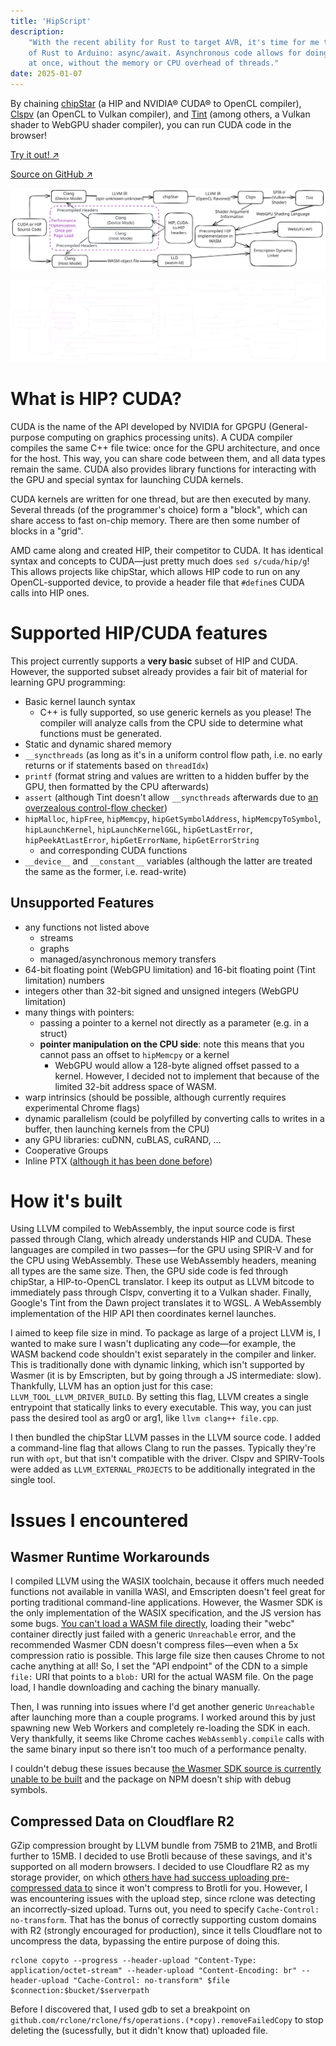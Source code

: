 ```yaml
---
title: 'HipScript'
description:
    "With the recent ability for Rust to target AVR, it's time for me to bring my favorite feature
    of Rust to Arduino: async/await. Asynchronous code allows for doing (seemingly) multiple things
    at once, without the memory or CPU overhead of threads."
date: 2025-01-07
---
```


By chaining [chipStar](https://github.com/CHIP-SPV/chipStar/) (a HIP and NVIDIA® CUDA® to OpenCL compiler), [Clspv](https://github.com/google/clspv/) (an OpenCL to Vulkan compiler), and [Tint](https://dawn.googlesource.com/dawn/+/refs/heads/main/src/tint/) (among others, a Vulkan shader to WebGPU shader compiler), you can run CUDA code in the browser!

<a href="https://hipscript.lights0123.com/" target="_blank" rel="noopener" class="xl:col-span-3 py-3 bg-gray-600 flex justify-center items-center text-white bg-gradient-cool font-bold text-3xl">Try it out! ↗</a>

<a href="https://github.com/lights0123/hipscript/" target="_blank" rel="noopener" class="xl:col-span-3 py-3 flex justify-center items-center text-white bg-gray-800 font-bold text-3xl">Source on GitHub ↗</a>


<div class="light-only">

![foo](./hipscript.svg)
</div>

<div class="dark-only">

![foo](./hipscript.dark.svg)
</div>

# What is HIP? CUDA?

CUDA is the name of the API developed by NVIDIA for GPGPU (General-purpose computing on graphics processing units). A CUDA compiler compiles the same C++ file twice: once for the GPU architecture, and once for the host. This way, you can share code between them, and all data types remain the same. CUDA also provides library functions for interacting with the GPU and special syntax for launching CUDA kernels.

CUDA kernels are written for one thread, but are then executed by many. Several threads (of the programmer's choice) form a "block", which can share access to fast on-chip memory. There are then some number of blocks in a "grid".

AMD came along and created HIP, their competitor to CUDA. It has identical syntax and concepts to CUDA—just pretty much does `sed s/cuda/hip/g`! This allows projects like chipStar, which allows HIP code to run on any OpenCL-supported device, to provide a header file that `#define`s CUDA calls into HIP ones.

# Supported HIP/CUDA features

This project currently supports a **very basic** subset of HIP and CUDA. However, the supported subset already provides a fair bit of material for learning GPU programming:

- Basic kernel launch syntax
  - C++ is fully supported, so use generic kernels as you please! The compiler will analyze calls from the CPU side to determine what functions must be generated.
- Static and dynamic shared memory
- `__syncthreads` (as long as it's in a uniform control flow path, i.e. no early returns or if statements based on `threadIdx`)
- `printf` (format string and values are written to a hidden buffer by the GPU, then formatted by the CPU afterwards)
- `assert` (although Tint doesn't allow `__syncthreads` afterwards due to [an overzealous control-flow checker](https://github.com/gpuweb/gpuweb/issues/3479#issuecomment-1467271026))
- `hipMalloc`, `hipFree`, `hipMemcpy`, `hipGetSymbolAddress`, `hipMemcpyToSymbol`, `hipLaunchKernel`, `hipLaunchKernelGGL`, `hipGetLastError`, `hipPeekAtLastError`, `hipGetErrorName`, `hipGetErrorString`
  - and corresponding CUDA functions
- `__device__` and `__constant__` variables (although the latter are treated the same as the former, i.e. read-write)

## Unsupported Features

- any functions not listed above
  - streams
  - graphs
  - managed/asynchronous memory transfers
- 64-bit floating point (WebGPU limitation) and 16-bit floating point (Tint limitation) numbers
- integers other than 32-bit signed and unsigned integers (WebGPU limitation)
- many things with pointers:
  - passing a pointer to a kernel not directly as a parameter (e.g. in a struct)
  - **pointer manipulation on the CPU side**: note this means that you cannot pass an offset to `hipMemcpy` or a kernel
    - WebGPU would allow a 128-byte aligned offset passed to a kernel. However, I decided not to implement that because of the limited 32-bit address space of WASM.
- warp intrinsics (should be possible, although currently requires experimental Chrome flags)
- dynamic parallelism (could be polyfilled by converting calls to writes in a buffer, then launching kernels from the CPU)
- any GPU libraries: cuDNN, cuBLAS, cuRAND, ...
- Cooperative Groups
- Inline PTX ([although it has been done before](https://github.com/CHIP-SPV/chipStar/discussions/904#discussioncomment-10255598))

# How it's built

Using LLVM compiled to WebAssembly, the input source code is first passed through Clang, which already understands HIP and CUDA. These languages are compiled in two passes—for the GPU using SPIR-V and for the CPU using WebAssembly. These use WebAssembly headers, meaning all types are the same size. Then, the GPU side code is fed through chipStar, a HIP-to-OpenCL translator. I keep its output as LLVM bitcode to immediately pass through Clspv, converting it to a Vulkan shader. Finally, Google's Tint from the Dawn project translates it to WGSL. A WebAssembly implementation of the HIP API then coordinates kernel launches.

I aimed to keep file size in mind. To package as large of a project LLVM is, I wanted to make sure I wasn't duplicating any code—for example, the WASM backend code shouldn't exist separately in the compiler and linker. This is traditionally done with dynamic linking, which isn't supported by Wasmer (it is by Emscripten, but by going through a JS intermediate: slow). Thankfully, LLVM has an option just for this case: `LLVM_TOOL_LLVM_DRIVER_BUILD`. By setting this flag, LLVM creates a single entrypoint that statically links to every executable. This way, you can just pass the desired tool as arg0 or arg1, like `llvm clang++ file.cpp`.

I then bundled the chipStar LLVM passes in the LLVM source code. I added a command-line flag that allows Clang to run the passes. Typically they're run with `opt`, but that isn't compatible with the driver. Clspv and SPIRV-Tools were added as `LLVM_EXTERNAL_PROJECTS` to be additionally integrated in the single tool.

# Issues I encountered

## Wasmer Runtime Workarounds

I compiled LLVM using the WASIX toolchain, because it offers much needed functions not available in vanilla WASI, and Emscripten doesn't feel great for porting traditional command-line applications. However, the Wasmer SDK is the only implementation of the WASIX specification, and the JS version has some bugs. [You can't load a WASM file directly](https://github.com/wasmerio/wasmer-js/issues/407), loading their "webc" container directly just failed with a generic `Unreachable` error, and the recommended Wasmer CDN doesn't compress files—even when a 5x compression ratio is possible. This large file size then causes Chrome to not cache anything at all! So, I set the "API endpoint" of the CDN to a simple `file:` URI that points to a `blob:` URI for the actual WASM file. On the page load, I handle downloading and caching the binary manually.

Then, I was running into issues where I'd get another generic `Unreachable` after launching more than a couple programs. I worked around this by just spawning new Web Workers and completely re-loading the SDK in each. Very thankfully, it seems like Chrome caches `WebAssembly.compile` calls with the same binary input so there isn't too much of a performance penalty.

I couldn't debug these issues because [the Wasmer SDK source is currently unable to be built](https://github.com/wasmerio/wasmer-js/issues/437) and the package on NPM doesn't ship with debug symbols.

## Compressed Data on Cloudflare R2

GZip compression brought by LLVM bundle from 75MB to 21MB, and Brotli further to 15MB. I decided to use Brotli because of these savings, and it's supported on all modern browsers. I decided to use Cloudflare R2 as my storage provider, on which [others have had success uploading pre-compressed data to](https://alexi.sh/blog/2023/03/using-r2-to-store-and-serve-compressed-content/) since it won't compress to Brotli for you. However, I was encountering issues with the upload step, since rclone was detecting an incorrectly-sized upload. Turns out, you need to specify `Cache-Control: no-transform`. That has the bonus of correctly supporting custom domains with R2 (strongly encouraged for production), since it tells Cloudflare not to uncompress the data, bypassing the entire purpose of doing this.

```
rclone copyto --progress --header-upload "Content-Type: application/octet-stream" --header-upload "Content-Encoding: br" --header-upload "Cache-Control: no-transform" $file $connection:$bucket/$serverpath
```

Before I discovered that, I used gdb to set a breakpoint on `github.com/rclone/rclone/fs/operations.(*copy).removeFailedCopy` to stop deleting the (sucessfully, but it didn't know that) uploaded file.
